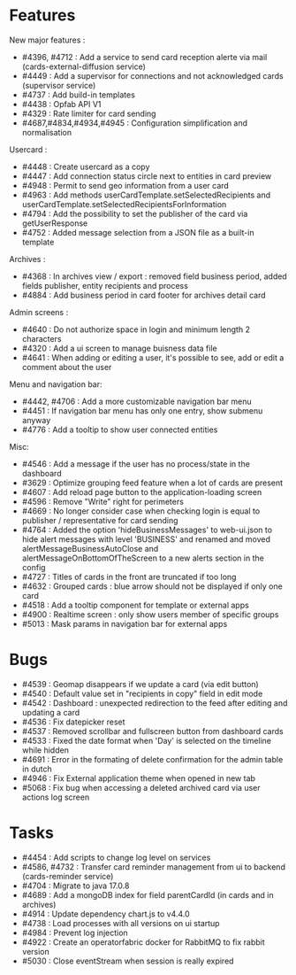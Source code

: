 # Features

New major features :

- #4396, #4712 : Add a service to send card reception alerte via mail (cards-external-diffusion service)
- #4449 : Add a supervisor for connections and not acknowledged cards (supervisor service)
- #4737 : Add build-in templates
- #4438 : Opfab API V1
- #4329 : Rate limiter for card sending
- #4687,#4834,#4934,#4945 : Configuration simplification and normalisation 

Usercard : 

- #4448 : Create usercard as a copy
- #4447 : Add connection status circle next to entities in card preview
- #4948 : Permit to send geo information from a user card
- #4963 : Add methods userCardTemplate.setSelectedRecipients and userCardTemplate.setSelectedRecipientsForInformation
- #4794 : Add the possibility to set the publisher of the card via getUserResponse
- #4752 : Added message selection from a JSON file as a built-in template

Archives : 

- #4368 : In archives view / export : removed field business period, added fields publisher, entity recipients and process
- #4884 : Add business period in card footer for archives detail card

Admin screens :

- #4640 : Do not authorize space in login and minimum length 2 characters
- #4320 : Add a ui screen to manage buisness data file
- #4641 : When adding or editing a user, it's possible to see, add or edit a comment about the user

Menu and navigation bar:

- #4442, #4706 : Add a more customizable navigation bar menu
- #4451 : If navigation bar menu has only one entry, show submenu anyway
- #4776 : Add a tooltip to show user connected entities

Misc: 

- #4546 : Add a message if the user has no process/state in the dashboard
- #3629 : Optimize grouping feed feature when a lot of cards are present
- #4607 : Add reload page button to the application-loading screen
- #4596 : Remove "Write" right for perimeters
- #4669 : No longer consider case when checking login is equal to publisher / representative for card sending
- #4764 : Added the option 'hideBusinessMessages' to web-ui.json to hide alert messages with level 'BUSINESS' and renamed and moved alertMessageBusinessAutoClose and alertMessageOnBottomOfTheScreen to a new alerts section in the config
- #4727 : Titles of cards in the front are truncated if too long
- #4632 : Grouped cards : blue arrow should not be displayed if only one card
- #4518 : Add a tooltip component for template or external apps
- #4900 : Realtime screen : only show users member of specific groups
- #5013 : Mask params in navigation bar for external apps


# Bugs

- #4539 : Geomap disappears if we update a card (via edit button)
- #4540 : Default value set in "recipients in copy" field in edit mode
- #4542 : Dashboard : unexpected redirection to the feed after editing and updating a card
- #4536 : Fix datepicker reset
- #4537 : Removed scrollbar and fullscreen button from dashboard cards
- #4533 : Fixed the date format when 'Day' is selected on the timeline while hidden
- #4691 : Error in the formating of delete confirmation for the admin table in dutch
- #4946 : Fix External application theme when opened in new tab
- #5068 : Fix bug when accessing a deleted archived card via user actions log screen


# Tasks

 - #4454 : Add scripts to change log level on services
 - #4586, #4732 : Transfer card reminder management from ui to backend (cards-reminder service)
 - #4704 : Migrate to java 17.0.8
 - #4689 : Add a mongoDB index for field parentCardId (in cards and in archives)
 - #4914 : Update dependency chart.js to v4.4.0
 - #4738 : Load processes with all versions on ui startup
 - #4984 : Prevent log injection
 - #4922 : Create an operatorfabric docker for RabbitMQ to fix rabbit version
 - #5030 : Close eventStream when session is really expired
